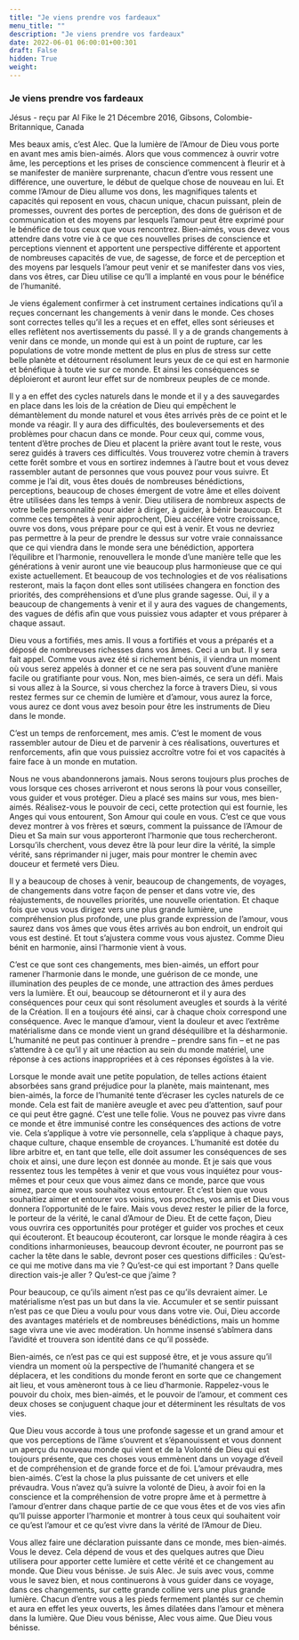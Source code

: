 ```yaml
---
title: "Je viens prendre vos fardeaux"
menu_title: ""
description: "Je viens prendre vos fardeaux"
date: 2022-06-01 06:00:01+00:301
draft: False
hidden: True
weight:
---
```

### Je viens prendre vos fardeaux

Jésus - reçu par Al Fike le 21 Décembre 2016, Gibsons, Colombie-Britannique, Canada

Mes beaux amis, c’est Alec. Que la lumière de l’Amour de Dieu vous porte en avant mes amis bien-aimés. Alors que vous commencez à ouvrir votre âme, les perceptions et les prises de conscience commencent à fleurir et à se manifester de manière surprenante, chacun d’entre vous ressent une différence, une ouverture, le début de quelque chose de nouveau en lui. Et comme l’Amour de Dieu allume vos dons, les magnifiques talents et capacités qui reposent en vous, chacun unique, chacun puissant, plein de promesses, ouvrent des portes de perception, des dons de guérison et de communication et des moyens par lesquels l’amour peut être exprimé pour le bénéfice de tous ceux que vous rencontrez. Bien-aimés, vous devez vous attendre dans votre vie à ce que ces nouvelles prises de conscience et perceptions viennent et apportent une perspective différente et apportent de nombreuses capacités de vue, de sagesse, de force et de perception et des moyens par lesquels l’amour peut venir et se manifester dans vos vies, dans vos êtres, car Dieu utilise ce qu’Il a implanté en vous pour le bénéfice de l’humanité.

Je viens également confirmer à cet instrument certaines indications qu’il a reçues concernant les changements à venir dans le monde. Ces choses sont correctes telles qu’il les a reçues et en effet, elles sont sérieuses et elles reflètent nos avertissements du passé. Il y a de grands changements à venir dans ce monde, un monde qui est à un point de rupture, car les populations de votre monde mettent de plus en plus de stress sur cette belle planète et détournent résolument leurs yeux de ce qui est en harmonie et bénéfique à toute vie sur ce monde. Et ainsi les conséquences se déploieront et auront leur effet sur de nombreux peuples de ce monde.

Il y a en effet des cycles naturels dans le monde et il y a des sauvegardes en place dans les lois de la création de Dieu qui empêchent le démantèlement du monde naturel et vous êtes arrivés près de ce point et le monde va réagir. Il y aura des difficultés, des bouleversements et des problèmes pour chacun dans ce monde. Pour ceux qui, comme vous, tentent d’être proches de Dieu et placent la prière avant tout le reste, vous serez guidés à travers ces difficultés. Vous trouverez votre chemin à travers cette forêt sombre et vous en sortirez indemnes à l’autre bout et vous devez rassembler autant de personnes que vous pouvez pour vous suivre. Et comme je l’ai dit, vous êtes doués de nombreuses bénédictions, perceptions, beaucoup de choses émergent de votre âme et elles doivent être utilisées dans les temps à venir. Dieu utilisera de nombreux aspects de votre belle personnalité pour aider à diriger, à guider, à bénir beaucoup. Et comme ces tempêtes à venir approchent, Dieu accélère votre croissance, ouvre vos dons, vous prépare pour ce qui est à venir. Et vous ne devriez pas permettre à la peur de prendre le dessus sur votre vraie connaissance que ce qui viendra dans le monde sera une bénédiction, apportera l’équilibre et l’harmonie, renouvellera le monde d’une manière telle que les générations à venir auront une vie beaucoup plus harmonieuse que ce qui existe actuellement. Et beaucoup de vos technologies et de vos réalisations resteront, mais la façon dont elles sont utilisées changera en fonction des priorités, des compréhensions et d’une plus grande sagesse. Oui, il y a beaucoup de changements à venir et il y aura des vagues de changements, des vagues de défis afin que vous puissiez vous adapter et vous préparer à chaque assaut.

Dieu vous a fortifiés, mes amis. Il vous a fortifiés et vous a préparés et a déposé de nombreuses richesses dans vos âmes. Ceci a un but. Il y sera fait appel. Comme vous avez été si richement bénis, il viendra un moment où vous serez appelés à donner et ce ne sera pas souvent d’une manière facile ou gratifiante pour vous. Non, mes bien-aimés, ce sera un défi. Mais si vous allez à la Source, si vous cherchez la force à travers Dieu, si vous restez fermes sur ce chemin de lumière et d’amour, vous aurez la force, vous aurez ce dont vous avez besoin pour être les instruments de Dieu dans le monde.

C’est un temps de renforcement, mes amis. C’est le moment de vous rassembler autour de Dieu et de parvenir à ces réalisations, ouvertures et renforcements, afin que vous puissiez accroître votre foi et vos capacités à faire face à un monde en mutation.

Nous ne vous abandonnerons jamais. Nous serons toujours plus proches de vous lorsque ces choses arriveront et nous serons là pour vous conseiller, vous guider et vous protéger. Dieu a placé ses mains sur vous, mes bien-aimés. Réalisez-vous le pouvoir de ceci, cette protection qui est fournie, les Anges qui vous entourent, Son Amour qui coule en vous. C’est ce que vous devez montrer à vos frères et sœurs, comment la puissance de l’Amour de Dieu et Sa main sur vous apporteront l’harmonie que tous rechercheront. Lorsqu’ils cherchent, vous devez être là pour leur dire la vérité, la simple vérité, sans réprimander ni juger, mais pour montrer le chemin avec douceur et fermeté vers Dieu.

Il y a beaucoup de choses à venir, beaucoup de changements, de voyages, de changements dans votre façon de penser et dans votre vie, des réajustements, de nouvelles priorités, une nouvelle orientation. Et chaque fois que vous vous dirigez vers une plus grande lumière, une compréhension plus profonde, une plus grande expression de l’amour, vous saurez dans vos âmes que vous êtes arrivés au bon endroit, un endroit qui vous est destiné. Et tout s’ajustera comme vous vous ajustez. Comme Dieu bénit en harmonie, ainsi l’harmonie vient à vous.

C’est ce que sont ces changements, mes bien-aimés, un effort pour ramener l’harmonie dans le monde, une guérison de ce monde, une illumination des peuples de ce monde, une attraction des âmes perdues vers la lumière. Et oui, beaucoup se détourneront et il y aura des conséquences pour ceux qui sont résolument aveugles et sourds à la vérité de la Création. Il en a toujours été ainsi, car à chaque choix correspond une conséquence. Avec le manque d’amour, vient la douleur et avec l’extrême matérialisme dans ce monde vient un grand déséquilibre et la désharmonie. L’humanité ne peut pas continuer à prendre – prendre sans fin – et ne pas s’attendre à ce qu’il y ait une réaction au sein du monde matériel, une réponse à ces actions inappropriées et à ces réponses égoïstes à la vie.

Lorsque le monde avait une petite population, de telles actions étaient absorbées sans grand préjudice pour la planète, mais maintenant, mes bien-aimés, la force de l’humanité tente d’écraser les cycles naturels de ce monde. Cela est fait de manière aveugle et avec peu d’attention, sauf pour ce qui peut être gagné. C’est une telle folie. Vous ne pouvez pas vivre dans ce monde et être immunisé contre les conséquences des actions de votre vie. Cela s’applique à votre vie personnelle, cela s’applique à chaque pays, chaque culture, chaque ensemble de croyances. L’humanité est dotée du libre arbitre et, en tant que telle, elle doit assumer les conséquences de ses choix et ainsi, une dure leçon est donnée au monde. Et je sais que vous ressentez tous les tempêtes à venir et que vous vous inquiétez pour vous-mêmes et pour ceux que vous aimez dans ce monde, parce que vous aimez, parce que vous souhaitez vous entourer. Et c’est bien que vous souhaitiez aimer et entourer vos voisins, vos proches, vos amis et Dieu vous donnera l’opportunité de le faire. Mais vous devez rester le pilier de la force, le porteur de la vérité, le canal d’Amour de Dieu. Et de cette façon, Dieu vous ouvrira ces opportunités pour protéger et guider vos proches et ceux qui écouteront. Et beaucoup écouteront, car lorsque le monde réagira à ces conditions inharmonieuses, beaucoup devront écouter, ne pourront pas se cacher la tête dans le sable, devront poser ces questions difficiles : Qu’est-ce qui me motive dans ma vie ? Qu’est-ce qui est important ? Dans quelle direction vais-je aller ? Qu’est-ce que j’aime ?

Pour beaucoup, ce qu’ils aiment n’est pas ce qu’ils devraient aimer. Le matérialisme n’est pas un but dans la vie. Accumuler et se sentir puissant n’est pas ce que Dieu a voulu pour vous dans votre vie. Oui, Dieu accorde des avantages matériels et de nombreuses bénédictions, mais un homme sage vivra une vie avec modération. Un homme insensé s’abîmera dans l’avidité et trouvera son identité dans ce qu’il possède.

Bien-aimés, ce n’est pas ce qui est supposé être, et je vous assure qu’il viendra un moment où la perspective de l’humanité changera et se déplacera, et les conditions du monde feront en sorte que ce changement ait lieu, et vous amèneront tous à ce lieu d’harmonie. Rappelez-vous le pouvoir du choix, mes bien-aimés, et le pouvoir de l’amour, et comment ces deux choses se conjuguent chaque jour et déterminent les résultats de vos vies.

Que Dieu vous accorde à tous une profonde sagesse et un grand amour et que vos perceptions de l’âme s’ouvrent et s’épanouissent et vous donnent un aperçu du nouveau monde qui vient et de la Volonté de Dieu qui est toujours présente, que ces choses vous emmènent dans un voyage d’éveil et de compréhension et de grande force et de foi. L’amour prévaudra, mes bien-aimés. C’est la chose la plus puissante de cet univers et elle prévaudra. Vous n’avez qu’à suivre la volonté de Dieu, à avoir foi en la conscience et la compréhension de votre propre âme et à permettre à l’amour d’entrer dans chaque partie de ce que vous êtes et de vos vies afin qu’Il puisse apporter l’harmonie et montrer à tous ceux qui souhaitent voir ce qu’est l’amour et ce qu’est vivre dans la vérité de l’Amour de Dieu.

Vous allez faire une déclaration puissante dans ce monde, mes bien-aimés. Vous le devez. Cela dépend de vous et des quelques autres que Dieu utilisera pour apporter cette lumière et cette vérité et ce changement au monde. Que Dieu vous bénisse. Je suis Alec. Je suis avec vous, comme vous le savez bien, et nous continuerons à vous guider dans ce voyage, dans ces changements, sur cette grande colline vers une plus grande lumière. Chacun d’entre vous a les pieds fermement plantés sur ce chemin et aura en effet les yeux ouverts, les âmes dilatées dans l’amour et mènera dans la lumière. Que Dieu vous bénisse, Alec vous aime. Que Dieu vous bénisse.



